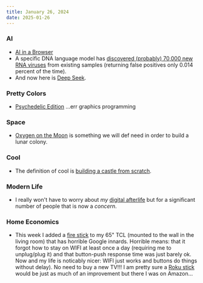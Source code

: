 ```yaml
---
title: January 26, 2024
date: 2025-01-26
---
```

### AI
* [AI in a Browser](https://openai.com/index/introducing-operator/)
* A specific DNA language model has [discovered (probably) 70,000 new RNA viruses](https://singularityhub.com/2024/10/23/scientists-just-discovered-over-70000-bizarre-new-viruses-with-ai/)
from existing samples (returning false positives only 0.014 percent of the time).
* And now here is [Deep Seek](https://www.deepseek.com/).

### Pretty Colors
* [Psychedelic Edition](https://benpence.com/blog/post/psychedelic-graphics-0) ...err graphics programming

### Space
* [Oxygen on the Moon](https://www.bbc.com/news/articles/cd7nr8wv5r9o) is something we will def need in
order to build a lunar colony.

### Cool
* The definition of cool is [building a castle from scratch](https://www.guedelon.fr/en/).

### Modern Life
* I really won't have to worry about
*my* [digital afterlife](https://singularityhub.com/2025/01/21/logging-off-life-but-living-on-how-ai-is-redefining-death-memory-and-immortality/)
but for a significant number of people that is now a *concern*.

### Home Economics
* This week I added a [fire stick](https://www.amazon.com/Amazon-Fire-TV-Stick-4K-with-USB-Power-Cable/dp/B0D6HLRD9H) to my 65" TCL (mounted to the wall in the living room) that has horrible Google innards.
Horrible means: that it forgot how to stay on WIFI at least once a day (requiring me to unplug/plug it) and that button-push response time was just barely ok.
Now and my life is noticably nicer: WIFI just works and buttons do things without delay).  No need to buy a new TV!!!
I am pretty sure a [Roku stick](https://www.amazon.com/Roku-Streaming-Device-Vision-Controls/dp/B09BKCDXZC?sr=1-3) would be just as much of an improvement but there I was on Amazon...
